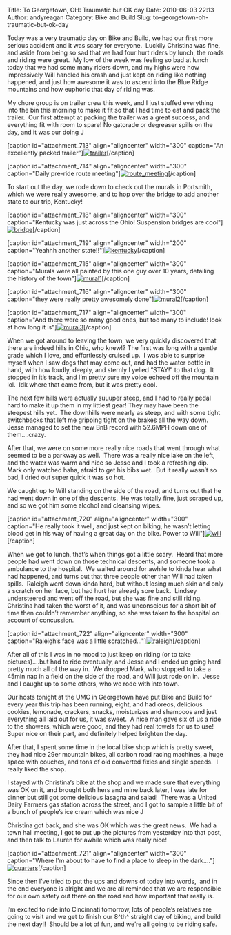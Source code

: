 Title: To Georgetown, OH: Traumatic but OK day
Date: 2010-06-03 22:13
Author: andyreagan
Category: Bike and Build
Slug: to-georgetown-oh-traumatic-but-ok-day

Today was a very traumatic day on Bike and Build, we had our first more
serious accident and it was scary for everyone.  Luckily Christina was
fine, and aside from being so sad that we had four hurt riders by lunch,
the roads and riding were great.  My low of the week was feeling so bad
at lunch today that we had some many riders down, and my highs were how
impressively Will handled his crash and just kept on riding like nothing
happened, and just how awesome it was to ascend into the Blue Ridge
mountains and how euphoric that day of riding was.

My chore group is on trailer crew this week, and I just stuffed
everything into the bin this morning to make it fit so that I had time
to eat and pack the trailer.  Our first attempt at packing the trailer
was a great success, and everything fit with room to spare! No gatorade
or degreaser spills on the day, and it was our doing J

[caption id="attachment\_713" align="aligncenter" width="300"
caption="An excellently packed
trailer"][![](http://andyreagan.com/wp-content/uploads/2010/06/trailer-300x200.jpg "trailer")](http://andyreagan.com/wp-content/uploads/2010/06/trailer.jpg)[/caption]

[caption id="attachment\_714" align="aligncenter" width="300"
caption="Daily pre-ride route
meeting"][![](http://andyreagan.com/wp-content/uploads/2010/06/route_meeting-300x200.jpg "route_meeting")](http://andyreagan.com/wp-content/uploads/2010/06/route_meeting.jpg)[/caption]

To start out the day, we rode down to check out the murals in Portsmith,
which we were really awesome, and to hop over the bridge to add another
state to our trip, Kentucky!

[caption id="attachment\_718" align="aligncenter" width="300"
caption="Kentucky was just across the Ohio! Suspension bridges are
cool"][![](http://andyreagan.com/wp-content/uploads/2010/06/bridge2-300x200.jpg "bridge")](http://andyreagan.com/wp-content/uploads/2010/06/bridge2.jpg)[/caption]

[caption id="attachment\_719" align="aligncenter" width="200"
caption="Yeahhh another
state!!"][![](http://andyreagan.com/wp-content/uploads/2010/06/kentucky-200x300.jpg "kentucky")](http://andyreagan.com/wp-content/uploads/2010/06/kentucky.jpg)[/caption]

[caption id="attachment\_715" align="aligncenter" width="300"
caption="Murals were all painted by this one guy over 10 years,
detailing the history of the
town"][![](http://andyreagan.com/wp-content/uploads/2010/06/mural1-300x200.jpg "mural1")](http://andyreagan.com/wp-content/uploads/2010/06/mural1.jpg)[/caption]

[caption id="attachment\_716" align="aligncenter" width="300"
caption="they were really pretty awesomely
done"][![](http://andyreagan.com/wp-content/uploads/2010/06/mural2-300x200.jpg "mural2")](http://andyreagan.com/wp-content/uploads/2010/06/mural2.jpg)[/caption]

[caption id="attachment\_717" align="aligncenter" width="300"
caption="And there were so many good ones, but too many to include! look
at how long it
is"][![](http://andyreagan.com/wp-content/uploads/2010/06/mural3-300x200.jpg "mural3")](http://andyreagan.com/wp-content/uploads/2010/06/mural3.jpg)[/caption]

When we got around to leaving the town, we very quickly discovered that
there are indeed hills in Ohio, who knew!? The first was long with a
gentle grade which I love, and effortlessly cruised up.  I was able to
surprise myself when I saw dogs that may come out, and had the water
bottle in hand, with how loudly, deeply, and sternly I yelled “STAY!” to
that dog.  It stopped in it’s track, and I’m pretty sure my voice echoed
off the mountain lol.  Idk where that came from, but it was pretty cool.

The next few hills were actually suuuper steep, and I had to really
pedal hard to make it up them in my littlest gear! They may have been
the steepest hills yet.  The downhills were nearly as steep, and with
some tight switchbacks that left me gripping tight on the brakes all the
way down.  Jesse managed to set the new BnB record with 52.6MPH down one
of them….crazy.

After that, we were on some more really nice roads that went through
what seemed to be a parkway as well.  There was a really nice lake on
the left, and the water was warm and nice so Jesse and I took a
refreshing dip.  Mark only watched haha, afraid to get his bibs wet. 
But it really wasn’t so bad, I dried out super quick it was so hot.

We caught up to Will standing on the side of the road, and turns out
that he had went down in one of the descents.  He was totally fine, just
scraped up, and so we got him some alcohol and cleansing wipes.

[caption id="attachment\_720" align="aligncenter" width="300"
caption="He really took it well, and just kept on biking, he wasn’t
letting blood get in his way of having a great day on the bike. Power to
Will"][![](http://andyreagan.com/wp-content/uploads/2010/06/will-300x200.jpg "will")](http://andyreagan.com/wp-content/uploads/2010/06/will.jpg)[/caption]

When we got to lunch, that’s when things got a little scary.  Heard that
more people had went down on those technical descents, and someone took
a ambulance to the hospital.  We waited around for awhile to kinda hear
what had happened, and turns out that three people other than Will had
taken spills.  Raleigh went down kinda hard, but without losing much
skin and only a scratch on her face, but had hurt her already sore
back.  Lindsey understeered and went off the road, but she was fine and
still riding.  Christina had taken the worst of it, and was unconscious
for a short bit of time then couldn’t remember anything, so she was
taken to the hospital on account of concussion.

[caption id="attachment\_722" align="aligncenter" width="300"
caption="Raleigh’s face was a little
scratched…"][![](http://andyreagan.com/wp-content/uploads/2010/06/raleigh-300x200.jpg "raleigh")](http://andyreagan.com/wp-content/uploads/2010/06/raleigh.jpg)[/caption]

After all of this I was in no mood to just keep on riding (or to take
pictures)….but had to ride eventually, and Jesse and I ended up going
hard pretty much all of the way in.  We dropped Mark, who stopped to
take a 45min nap in a field on the side of the road, and Will just rode
on in.  Jesse and I caught up to some others, who we rode with into
town.

Our hosts tonight at the UMC in Georgetown have put Bike and Build for
every year this trip has been running, eight, and had oreos, delicious
cookies, lemonade, crackers, snacks, moisturizes and shampoos and just
everything all laid out for us, it was sweet.  A nice man gave six of us
a ride to the showers, which were good, and they had real towels for us
to use!  Super nice on their part, and definitely helped brighten the
day.

After that, I spent some time in the local bike shop which is pretty
sweet, they had nice 29er mountain bikes, all carbon road racing
machines, a huge space with couches, and tons of old converted fixies
and single speeds.  I really liked the shop.

I stayed with Christina’s bike at the shop and we made sure that
everything was OK on it, and brought both hers and mine back later, I
was late for dinner but still got some delicious lasagna and salad! 
There was a United Dairy Farmers gas station across the street, and I
got to sample a little bit of a bunch of people’s ice cream which was
nice J

Christina got back, and she was OK which was the great news.  We had a
town hall meeting, I got to put up the pictures from yesterday into that
post, and then talk to Lauren for awhile which was really nice!

[caption id="attachment\_721" align="aligncenter" width="300"
caption="Where I'm about to have to find a place to sleep in the
dark...."][![](http://andyreagan.com/wp-content/uploads/2010/06/quarters-300x200.jpg "quarters")](http://andyreagan.com/wp-content/uploads/2010/06/quarters.jpg)[/caption]

Since then I’ve tried to put the ups and downs of today into words,  and
in the end everyone is alright and we are all reminded that we are
responsible for our own safety out there on the road and how important
that really is.

I’m excited to ride into Cincinnati tomorrow, lots of people’s relatives
are going to visit and we get to finish our 8^th^ straight day of
biking, and build the next day!!  Should be a lot of fun, and we’re all
going to be riding safe.
